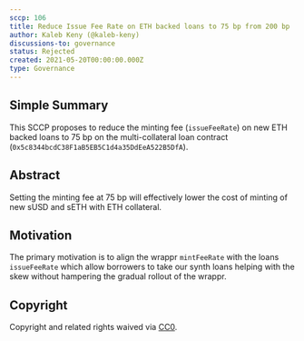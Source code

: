 ```yaml
---
sccp: 106
title: Reduce Issue Fee Rate on ETH backed loans to 75 bp from 200 bp
author: Kaleb Keny (@kaleb-keny)
discussions-to: governance
status: Rejected
created: 2021-05-20T00:00:00.000Z
type: Governance
---
```


<!--You can leave these HTML comments in your merged SCCP and delete the visible duplicate text guides, they will not appear and may be helpful to refer to if you edit it again. This is the suggested template for new SCCPs. Note that an SCCP number will be assigned by an editor. When opening a pull request to submit your SCCP, please use an abbreviated title in the filename, `sccp-draft_title_abbrev.md`. The title should be 44 characters or less.-->

## Simple Summary

<!--"If you can't explain it simply, you don't understand it well enough." Provide a simplified and layman-accessible explanation of the SCCP.-->

This SCCP proposes to reduce the minting fee (`issueFeeRate`) on new ETH backed loans to 75 bp on the multi-collateral loan contract (`0x5c8344bcdC38F1aB5EB5C1d4a35DdEeA522B5DfA`).

## Abstract

<!--A short (~200 word) description of the variable change proposed.-->

Setting the minting fee at 75 bp will effectively lower the cost of minting of new sUSD and sETH with ETH collateral.

## Motivation

<!--The motivation is critical for SCCPs that want to update variables within Synthetix. It should clearly explain why the existing variable is not incentive aligned. SCCP submissions without sufficient motivation may be rejected outright.-->

The primary motivation is to align the wrappr `mintFeeRate` with the loans `issueFeeRate` which allow borrowers to take our synth loans helping with the skew without hampering the gradual rollout of the wrappr.


## Copyright

Copyright and related rights waived via [CC0](https://creativecommons.org/publicdomain/zero/1.0/).
